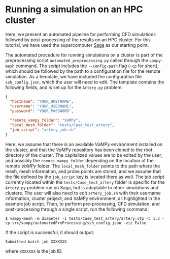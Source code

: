 # Running a simulation on an HPC cluster

Here, we present an automated pipeline for performing CFD simulations followed by post-processing of the results on an
HPC cluster. For this tutorial, we have used the supercomputer
[Saga](https://documentation.sigma2.no/hpc_machines/saga.html) as our starting point.

The automated procedure for running simulations on a cluster is part of the preprocessing
script `automated_preprocessing.py` called through the  `vampy-mesh` command. The script includes the `--config-path`
flag (`-cp` for short), which should be followed by the path to a configuration file for the remote simulation. As a
template, we have included the configuration file
`ssh_config.json`, which the user will need to edit. The template contains the following fields, and is set up for
the `Artery.py`
problem:

``` json
{
  "hostname": "YOUR_HOSTNAME",
  "username": "YOUR_USERNAME",
  "password": "YOUR_PASSWORD",
  
  "remote_vampy_folder": "VaMPy",
  "local_mesh_folder": "tests/Case_test_artery",
  "job_script": "artery_job.sh"
}
```

Here, we assume that there is an available *VaMPy* environment installed on the cluster, and that the *VaMPy* repository
has been cloned to the root directory of the cluster. The capitalized values are to be edited by the user, and possibly
the `remote_vampy_folder` depending on the location of the remote *VaMPy* folder. The
`local_mesh_folder` points to the path where the mesh, mesh information, and probe points are stored, and we assume that the
file defined by the
`job_script` key is located there as well. The job script currently located within the `tests/Case_test_artery` folder
is specific for the
`Artery.py` problem run on Saga, but is adaptable to other simulations and clusters. The user will also need to
edit `artery_job.sh` with their username information, cluster project, and VaMPy environment, all highlighted in
the example job script. Then, to perform pre-processing, CFD simulation, and post-processing through a single script,
run the following command:

``` console
$ vampy-mesh -m diameter -i tests/Case_test_artery/artery.vtp -c 1.3 -cp src/vampy/automatedPreProcessing/ssh_config.json -viz False
```

If the script is successful, it should output:

``` console
Submitted batch job XXXXXXX
```

where `XXXXXXX` is the job ID.
